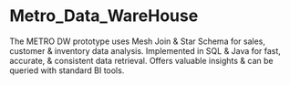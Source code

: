 # Metro_Data_WareHouse
The METRO DW prototype uses Mesh Join &amp; Star Schema for sales, customer &amp; inventory data analysis. Implemented in SQL &amp; Java for fast, accurate, &amp; consistent data retrieval. Offers valuable insights &amp; can be queried with standard BI tools.
